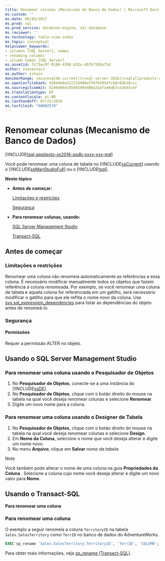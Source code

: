 ```yaml
---
title: Renomear colunas (Mecanismo de Banco de Dados) | Microsoft Docs
ms.custom: ''
ms.date: 08/03/2017
ms.prod: sql
ms.prod_service: database-engine, sql-database
ms.reviewer: ''
ms.technology: table-view-index
ms.topic: conceptual
helpviewer_keywords:
- columns [SQL Server], names
- renaming columns
- column names [SQL Server]
ms.assetid: 7c71ec9f-0180-4398-b32a-4bfb7592e75d
author: stevestein
ms.author: sstein
monikerRange: =azuresqldb-current||>=sql-server-2016||=sqlallproducts-allversions||>=sql-server-linux-2017||=azuresqldb-mi-current
ms.openlocfilehash: 92844b0a512129400e5f676f054fc68c68b26ccc
ms.sourcegitcommit: b2464064c0566590e486a3aafae6d67ce2645cef
ms.translationtype: HT
ms.contentlocale: pt-BR
ms.lasthandoff: 07/15/2019
ms.locfileid: "68082578"
---
```

# <a name="rename-columns-database-engine"></a>Renomear colunas (Mecanismo de Banco de Dados)

[!INCLUDE[tsql-appliesto-ss2016-asdb-xxxx-xxx-md](../../includes/tsql-appliesto-ss2016-asdb-xxxx-xxx-md.md)]

Você pode renomear uma coluna de tabela no [!INCLUDE[ssCurrent](../../includes/sscurrent-md.md)] usando o [!INCLUDE[ssManStudioFull](../../includes/ssmanstudiofull-md.md)] ou o [!INCLUDE[tsql](../../includes/tsql-md.md)].

**Neste tópico**

- **Antes de começar:**

   [Limitações e restrições](#Restrictions)

   [Segurança](#Security)

- **Para renomear colunas, usando:**

   [SQL Server Management Studio](#SSMSProcedure)

   [Transact-SQL](#TsqlProcedure)

## <a name="BeforeYouBegin"></a> Antes de começar

### <a name="Restrictions"></a> Limitações e restrições

Renomear uma coluna não renomeia automaticamente as referências a essa coluna. É necessário modificar manualmente todos os objetos que fazem referência à coluna renomeada. Por exemplo, se você renomear uma coluna de tabela e aquela coluna for referenciada em um gatilho, será necessário modificar o gatilho para que ele reflita o nome novo da coluna. Use [sys.sql_expression_dependencies](../../relational-databases/system-catalog-views/sys-sql-expression-dependencies-transact-sql.md) para listar as dependências do objeto antes de renomeá-lo.

### <a name="Security"></a> Segurança

#### <a name="Permissions"></a> Permissões

Requer a permissão ALTER no objeto.

## <a name="SSMSProcedure"></a> Usando o SQL Server Management Studio

### <a name="to-rename-a-column-using-object-explorer"></a>Para renomear uma coluna usando o Pesquisador de Objetos

1. No **Pesquisador de Objetos**, conecte-se a uma instância do [!INCLUDE[ssDE](../../includes/ssde-md.md)].
2. No **Pesquisador de Objetos**, clique com o botão direito do mouse na tabela na qual você deseja renomear colunas e selecione **Renomear**.
3. Digite um novo nome para a coluna.

### <a name="to-rename-a-column-using-table-designer"></a>Para renomear uma coluna usando o Designer de Tabela

1. No **Pesquisador de Objetos**, clique com o botão direito do mouse na tabela na qual você deseja renomear colunas e selecione **Design**.
2. Em **Nome da Coluna**, selecione o nome que você deseja alterar e digite um nome novo.
3. No menu **Arquivo**, clique em **Salvar** _nome da tabela_.

> [!NOTE]
> Você também pode alterar o nome de uma coluna na guia **Propriedades da Coluna** . Selecione a coluna cujo nome você deseja alterar e digite um novo valor para **Nome**.

## <a name="TsqlProcedure"></a> Usando o Transact-SQL

**Para renomear uma coluna**

### <a name="to-rename-a-column"></a>Para renomear uma coluna

O exemplo a seguir renomeia a coluna `TerritoryID` na tabela `Sales.SalesTerritory` como `TerrID` no banco de dados do AdventureWorks.

```sql
EXEC sp_rename 'Sales.SalesTerritory.TerritoryID', 'TerrID', 'COLUMN';
```

Para obter mais informações, veja [sp_rename &#40;Transact-SQL&#41;](../../relational-databases/system-stored-procedures/sp-rename-transact-sql.md).
